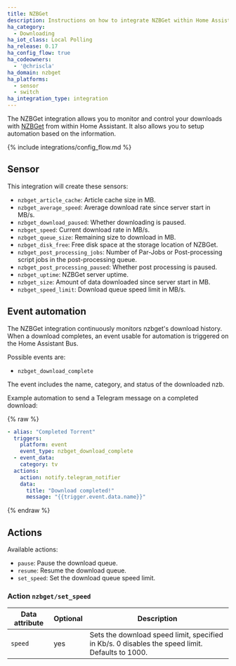 ```yaml
---
title: NZBGet
description: Instructions on how to integrate NZBGet within Home Assistant.
ha_category:
  - Downloading
ha_iot_class: Local Polling
ha_release: 0.17
ha_config_flow: true
ha_codeowners:
  - '@chriscla'
ha_domain: nzbget
ha_platforms:
  - sensor
  - switch
ha_integration_type: integration
---
```


The NZBGet integration allows you to monitor and control your downloads with [NZBGet](https://nzbget.net/) from within Home Assistant. It also allows you to setup automation based on the information.

{% include integrations/config_flow.md %}

## Sensor

This integration will create these sensors:

- `nzbget_article_cache`: Article cache size in MB.
- `nzbget_average_speed`: Average download rate since server start in MB/s.
- `nzbget_download_paused`: Whether downloading is paused.
- `nzbget_speed`: Current download rate in MB/s.
- `nzbget_queue_size`: Remaining size to download in MB.
- `nzbget_disk_free`: Free disk space at the storage location of NZBGet.
- `nzbget_post_processing_jobs`: Number of Par-Jobs or Post-processing script jobs in the post-processing queue.
- `nzbget_post_processing_paused`: Whether post processing is paused.
- `nzbget_uptime`: NZBGet server uptime.
- `nzbget_size`: Amount of data downloaded since server start in MB.
- `nzbget_speed_limit`: Download queue speed limit in MB/s.

## Event automation

The NZBGet integration continuously monitors nzbget's download history. When a download completes, an event usable for automation is triggered on the Home Assistant Bus.

Possible events are:

- `nzbget_download_complete`

The event includes the name, category, and status of the downloaded nzb.

Example automation to send a Telegram message on a completed download:

{% raw %}

```yaml
- alias: "Completed Torrent"
  triggers:
    platform: event
    event_type: nzbget_download_complete
  - event_data:
    category: tv
  actions:
    action: notify.telegram_notifier
    data:
      title: "Download completed!"
      message: "{{trigger.event.data.name}}"
```

{% endraw %}

## Actions

Available actions:

- `pause`: Pause the download queue.
- `resume`: Resume the download queue.
- `set_speed`: Set the download queue speed limit.

### Action `nzbget/set_speed`

| Data attribute | Optional | Description                                                                                     |
| ---------------------- | -------- | ----------------------------------------------------------------------------------------------- |
| `speed`                | yes      | Sets the download speed limit, specified in Kb/s. 0 disables the speed limit. Defaults to 1000. |

